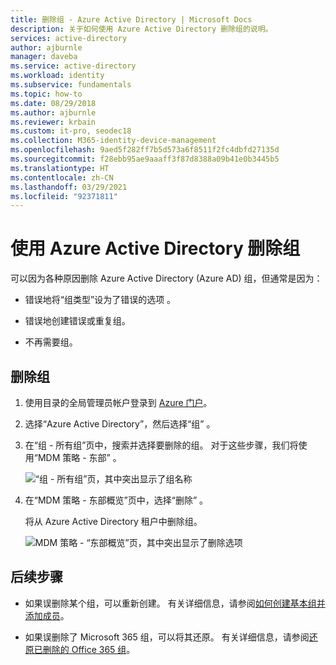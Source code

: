 ```yaml
---
title: 删除组 - Azure Active Directory | Microsoft Docs
description: 关于如何使用 Azure Active Directory 删除组的说明。
services: active-directory
author: ajburnle
manager: daveba
ms.service: active-directory
ms.workload: identity
ms.subservice: fundamentals
ms.topic: how-to
ms.date: 08/29/2018
ms.author: ajburnle
ms.reviewer: krbain
ms.custom: it-pro, seodec18
ms.collection: M365-identity-device-management
ms.openlocfilehash: 9aed5f282ff7b5d573a6f8511f2fc4dbfd27135d
ms.sourcegitcommit: f28ebb95ae9aaaff3f87d8388a09b41e0b3445b5
ms.translationtype: HT
ms.contentlocale: zh-CN
ms.lasthandoff: 03/29/2021
ms.locfileid: "92371811"
---
```

# <a name="delete-a-group-using-azure-active-directory"></a>使用 Azure Active Directory 删除组
可以因为各种原因删除 Azure Active Directory (Azure AD) 组，但通常是因为：

- 错误地将“组类型”设为了错误的选项  。

- 错误地创建错误或重复组。 

- 不再需要组。

## <a name="to-delete-a-group"></a>删除组
1. 使用目录的全局管理员帐户登录到 [Azure 门户](https://portal.azure.com)。

2. 选择“Azure Active Directory”，然后选择“组”   。

3. 在“组 - 所有组”页中，搜索并选择要删除的组。  对于这些步骤，我们将使用“MDM 策略 - 东部”  。

    ![“组 - 所有组”页，其中突出显示了组名称](media/active-directory-groups-delete-group/group-all-groups-screen.png)

4. 在“MDM 策略 - 东部概览”页中，选择“删除”   。

    将从 Azure Active Directory 租户中删除组。

    ![MDM 策略 - “东部概览”页，其中突出显示了删除选项](media/active-directory-groups-delete-group/group-overview-blade.png)

## <a name="next-steps"></a>后续步骤

- 如果误删除某个组，可以重新创建。 有关详细信息，请参阅[如何创建基本组并添加成员](active-directory-groups-create-azure-portal.md)。

- 如果误删除了 Microsoft 365 组，可以将其还原。 有关详细信息，请参阅[还原已删除的 Office 365 组](../enterprise-users/groups-restore-deleted.md)。
